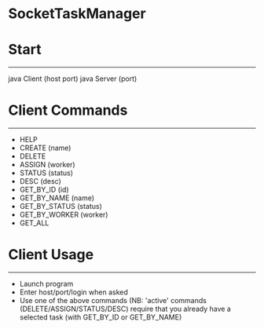 SocketTaskManager
=================


# Start
-------
java Client (host port)
java Server (port)


# Client Commands
-----------------
- HELP
- CREATE			(name)
- DELETE
- ASSIGN			(worker)
- STATUS			(status)
- DESC				(desc)
- GET_BY_ID			(id)
- GET_BY_NAME		(name)
- GET_BY_STATUS		(status)
- GET_BY_WORKER		(worker)
- GET_ALL


# Client Usage
--------------
* Launch program
* Enter host/port/login when asked
* Use one of the above commands
	(NB: 'active' commands (DELETE/ASSIGN/STATUS/DESC) require that you already have a selected task (with GET_BY_ID or GET_BY_NAME) 